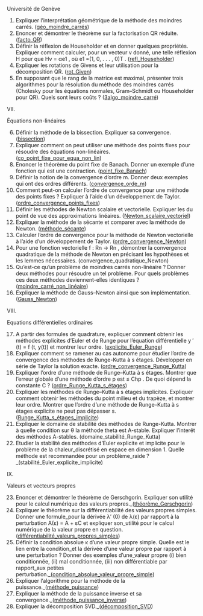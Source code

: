 Université de Genève

1. Expliquer l’interprétation géométrique de la méthode des moindres carrés. ([géo_moindre_carrés](géo_moindre_carrés))
2. Enoncer et démontrer le théorème sur la factorisation QR réduite. ([facto_QR](facto_QR))
3. Définir la réflexion de Householder et en donner quelques propriétés. Expliquer comment calculer, pour un vecteur v donné, une telle réflexion H pour que Hv = αe1 , où e1 =(1, 0, . . . , 0)T . ([refl_Householder](refl_Householder))
4. Expliquer les rotations de Givens et leur utilisation pour la décomposition QR. ([rot_Given](rot_Given))
5. En supposant que le rang de la matrice est maximal, présenter trois algorithmes pour la résolution du méthode des moindres carrés (Cholesky pour les équations normales, Gram–Schmidt ou Householder pour QR). Quels sont leurs coûts ? ([3algo_moindre_carré](3algo_moindre_carré))

VII.

Équations non-linéaires

6. Définir la méthode de la bissection. Expliquer sa convergence. ([bissection](bissection))
7. Expliquer comment on peut utiliser une méthode des points fixes pour résoudre des équations non-linéaires. ([co_point_fixe_pour_equa_non_lin](co_point_fixe_pour_equa_non_lin))
8. Enoncer le théorème du point fixe de Banach. Donner un exemple d’une fonction qui est une contraction. ([point_fixe_Banach](point_fixe_Banach))
9. Définir la notion de la convergence d’ordre m. Donner deux exemples qui ont des ordres différents. ([convergence_orde_m](convergence_orde_m))
10. Comment peut-on calculer l’ordre de convergence pour une méthode des points fixes ? Expliquer à l’aide d’un développement de Taylor. ([ordre_convergence_points_fixes](ordre_convergence_points_fixes))
11. Définir les méthodes de Newton scalaire et vectorielle. Expliquer les du point de vue des approximations linéaires. ([Newton_scalaire_vectoriel](Newton_scalaire_vectoriel))
12. Expliquer la méthode de la sécante et comparer avec la méthode de Newton. ([méthode_sécante](méthode_sécante))
13. Calculer l’ordre de convergence pour la méthode de Newton vectorielle à l’aide d’un développement de Taylor. ([ordre_convergence_Newton](ordre_convergence_Newton))
14. Pour une fonction vectorielle f : Rn → Rn , démontrer la convergence quadratique de la méthode de Newton en précisant les hypothèses et les lemmes nécessaires. (convergence_quadratique_Newton)
15. Qu’est-ce qu’un problème de moindres carrés non-linéaire ? Donner deux méthodes pour résoudre un tel problème. Pour quels problèmes ces deux méthodes deviennent-elles identiques ? ([moindre_carré_non_linéaire](moindre_carré_non_linéaire))
16. Expliquer la méthode de Gauss–Newton ainsi que son implémentation. ([Gauss_Newton](Gauss_Newton))

VIII.

Equations différentielles ordinaires

17. A partir des formules de quadrature, expliquer comment obtenir les méthodes explicites d’Euler et de Runge pour l’équation différentielle y ′ (t) = f (t, y(t)) et montrer leur ordre. ([explicite_Euler_Runge](explicite_Euler_Runge))
18. Expliquer comment se ramener au cas autonome pour étudier l’ordre de convergence des méthodes de Runge-Kutta à s étages. Développer en série de Taylor la solution exacte. ([ordre_convergence_Runge_Kutta](ordre_convergence_Runge_Kutta))
19. Expliquer l’ordre d’une méthode de Runge–Kutta à s étages. Montrer que l’erreur globale d’une méthode d’ordre p est ≤ Chp . De quoi dépend la constante C ? ([ordre_Runge_Kutta_s_étages](ordre_Runge_Kutta_s_étages))
20. Expliquer les méthodes de Runge–Kutta à s étages implicites. Expliquer comment obtenir les méthodes du point milieu et du trapèze, et montrer leur ordre. Montrer que l’ordre d’une méthode de Runge–Kutta à s étages explicite ne peut pas dépasser s. ([Runge_Kutta_s_étages_implicite](Runge_Kutta_s_étages_implicite))
21. Expliquer le domaine de stabilité des méthodes de Runge-Kutta. Montrer à quelle condition sur θ la méthode theta est A-stable. Expliquer l’interêt des méthodes A-stables. (domaine_stabilité_Runge_Kutta)
22. Etudier la stabilité des méthodes d’Euler explicite et implicite pour le problème de la chaleur_discrétisé en espace en dimension 1. Quelle méthode est recommandée pour un problème_raide ?_(stabilité_Euler_explicite_implicite)

IX.

Valeurs et vecteurs propres

23. Enoncer et démontrer le théorème de Gerschgorin. Expliquer son utilité pour le calcul numérique des valeurs propres._([théorème_Gerschgorin](théorème_Gerschgorin))
24. Expliquer le théorème sur la différentiabilité des valeurs propres simples. Donner une formule_pour la dérivée λ′ (0) de λ(ε) par rapport à la perturbation A(ε) = A + εC et expliquer son_utilité pour le calcul numérique de la valeur propre en question.([différentiabilité_valeurs_propres_simples](différentiabilité_valeurs_propres_simples))
25. Définir la condition absolue κ d’une valeur propre simple. Quelle est le lien entre la condition_et la dérivée d’une valeur propre par rapport à une perturbation ? Donner des exemples d’une_valeur propre (i) bien conditionnée, (ii) mal conditionnée, (iii) non différentiable par rapport_aux petites perturbation._([condition_absolue_valeur_propre_simple](condition_absolue_valeur_propre_simple))
26. Expliquer l’algorithme pour la méthode de la puissance._([méthode_puissance](méthode_puissance))
27. Expliquer la méthode de la puissance inverse et sa convergence._([méthode_puissance_inverse](méthode_puissance_inverse))
28. Expliquer la décomposition SVD._([décomposition_SVD](décomposition_SVD))

